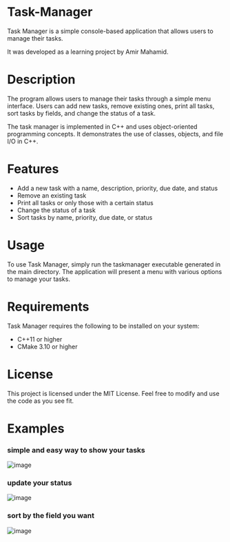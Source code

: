 # Task-Manager
Task Manager is a simple console-based application that allows users to manage their tasks.

It was developed as a learning project by Amir Mahamid.

# Description
The program allows users to manage their tasks through a simple menu interface. Users can add new tasks, remove existing ones, print all tasks, sort tasks by fields, and change the status of a task.

The task manager is implemented in C++ and uses object-oriented programming concepts. It demonstrates the use of classes, objects, and file I/O in C++.

# Features
- Add a new task with a name, description, priority, due date, and status
- Remove an existing task
- Print all tasks or only those with a certain status
- Change the status of a task
- Sort tasks by name, priority, due date, or status

# Usage
To use Task Manager, simply run the taskmanager executable generated in the main directory. The application will present a menu with various options to manage your tasks.

# Requirements
Task Manager requires the following to be installed on your system:
- C++11 or higher
- CMake 3.10 or higher

# License
This project is licensed under the MIT License. Feel free to modify and use the code as you see fit.

# Examples
### simple and easy way to show your tasks
![image](https://user-images.githubusercontent.com/75622732/224516307-e77aaaab-8289-4639-8294-8b31c85fe419.png)
### update your status
![image](https://user-images.githubusercontent.com/75622732/224516342-b86ec18b-7da1-4f0e-a807-9ef95ce197b8.png)
### sort by the field you want 
![image](https://user-images.githubusercontent.com/75622732/224516867-d057e7f7-edd0-44cd-8b8f-ef980885ab44.png)



